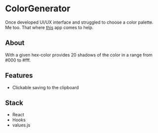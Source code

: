 # ColorGenerator
Once developed UI/UX interface and struggled to choose a color palette. Me too. That where [this][deployed] app comes to help.

## About
With a given hex-color provides 20 shadows of the color in a range from #000 to #fff.

## Features
* Clickable saving to the clipboard

## Stack
* React
* Hooks
* values.js

[deployed]: https://thirsty-goldberg-945abe.netlify.app/
